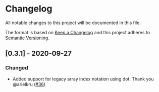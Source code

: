 # Changelog
All notable changes to this project will be documented in this file.

The format is based on [Keep a Changelog](http://keepachangelog.com/en/1.0.0/)
and this project adheres to [Semantic Versioning](http://semver.org/spec/v2.0.0.html).

## \[0.3.1] - 2020-09-27

### Changed
  - Added support for legacy array index notation using dot. Thank you @arielkru ([#36](https://github.com/amplify-education/python-hcl2/pull/36))
